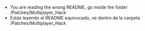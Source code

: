 - You are reading the wrong README, go inside the folder /Patches/Multiplayer_Hack
- Estás leyendo el README equivocado, ve dentro de la carpeta /Patches/Multiplayer_Hack
